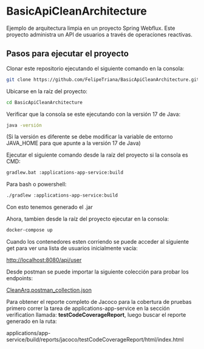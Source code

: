 # BasicApiCleanArchitecture

Ejemplo de arquitectura limpia en un proyecto Spring Webflux. Este proyecto administra un API de usuarios a través de operaciones reactivas.


## Pasos para ejecutar el proyecto

Clonar este repositorio ejecutando el siguiente comando en la consola:

```bash
git clone https://github.com/FelipeTriana/BasicApiCleanArchitecture.git
```

Ubicarse en la raíz del proyecto:
    
```bash
cd BasicApiCleanArchitecture
```

Verificar que la consola se este ejecutando con la versión 17 de Java: 

```bash
java -versión
```

(Si la versión es diferente se debe modificar la variable de entorno JAVA_HOME para que apunte a la versión 17 de Java)

Ejecutar el siguiente comando desde la raíz del proyecto si la consola es CMD:

```bash
gradlew.bat :applications-app-service:build
```

Para bash o powershell:

```bash
./gradlew :applications-app-service:build
```

Con esto tenemos generado el .jar


Ahora, tambien desde la raíz del proyecto ejecutar en la consola:

```bash
docker-compose up
```


Cuando los contenedores esten corriendo se puede acceder al siguiente get para ver una lista de usuarios inicialmente vacía:

[http://localhost:8080/api/user](http://localhost:8080/api/user) 

Desde postman se puede importar la siguiente colección para probar los endpoints:

[CleanArq.postman_collection.json](..%2F..%2FCleanArq.postman_collection.json)

Para obtener el reporte completo de Jacoco para la cobertura de pruebas primero correr la tarea de applications-app-service en 
la sección verification llamada: **testCodeCoverageReport**, luego buscar el reporte generado en la ruta: 

applications/app-service/build/reports/jacoco/testCodeCoverageReport/html/index.html
